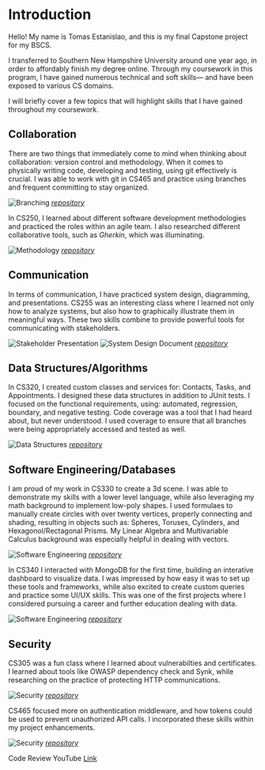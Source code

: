 # Introduction
Hello! My name is Tomas Estanislao, and this is my final Capstone project for my BSCS. 

I transferred to Southern New Hampshire University around one year ago, in order to affordably finish my degree online. Through my coursework in this program, I have gained numerous technical and soft skills— and have been exposed to various CS domains.   

I will briefly cover a few topics that will highlight skills that I have gained throughout my coursework. 

## Collaboration
There are two things that immediately come to mind when thinking about collaboration: version control and methodology. When it comes to physically writing code, developing and testing, using git effectively is crucial. I was able to work with git in CS465 and practice using branches and frequent committing to stay organized. 

![Branching](/assets/collaboration1.png)
_[repository](https://github.com/Testanislao/cs465-fullstack/tree/main)_

In CS250, I learned about different software development methodologies and practiced the roles within an agile team. I also researched different collaborative tools, such as _Gherkin_, which was illuminating.

![Methodology](/assets/collaboration2.png)
_[repository](https://github.com/Testanis396/CS250/tree/main)_

## Communication

In terms of communication, I have practiced system design, diagramming, and presentations. CS255 was an interesting class where I learned not only how to analyze systems, but also how to graphically illustrate them in meaningful ways. These two skills combine to provide powerful tools for communicating with stakeholders. 

![Stakeholder Presentation](/assets/communication1.png)
![System Design Document](/assets/communication2.png)
_[repository](https://github.com/Testanis396/CS255/tree/main)_

## Data Structures/Algorithms

In CS320, I created custom classes and services for: Contacts, Tasks, and Appointments. I designed these data structures in addition to JUnit tests. I focused on the functional requirements, using: automated, regression, boundary, and negative testing. Code coverage was a tool that I had heard about, but never understood. I used coverage to ensure that all branches were being appropriately accessed and tested as well. 

![Data Structures](/assets/data1.png)
_[repository](https://github.com/Testanis396/CS320/tree/main)_

## Software Engineering/Databases

I am proud of my work in CS330 to create a 3d scene. I was able to demonstrate my skills with a lower level language, while also leveraging my math background to implement low-poly shapes. I used formulaes to manually create circles with over twenty vertices, properly connecting and shading, resulting in objects such as: Spheres, Toruses, Cylinders, and Hexagonol/Rectagonal Prisms. My Linear Algebra and Multivariable Calculus background was especially helpful in dealing with vectors. 

![Software Engineering](/assets/software1.png)
_[repository](https://github.com/Testanis396/CS330-3DScene/tree/main)_

In CS340 I interacted with MongoDB for the first time, building an interative dashboard to visualize data. I was impressed by how easy it was to set up these tools and frameworks, while also excited to create custom queries and practice some UI/UX skills. This was one of the first projects where I considered pursuing a career and further education dealing with data. 

![Software Engineering](/assets/software2.png)
_[repository](https://github.com/Testanis396/CS340/tree/main)_

## Security

CS305 was a fun class where I learned about vulnerabilties and certificates. I learned about tools like OWASP dependency check and Synk, while researching on the practice of protecting HTTP communications. 

![Security](/assets/security1.png)
_[repository](https://github.com/Testanis396/CS305/tree/main)_

CS465 focused more on authentication middleware, and how tokens could be used to prevent unauthorized API calls. I incorporated these skills within my project enhancements. 

![Security](/assets/security2.png)
_[repository](https://github.com/Testanislao/cs465-fullstack/tree/main)_




Code Review YouTube [Link](https://youtu.be/LcpNidBBbhM)
